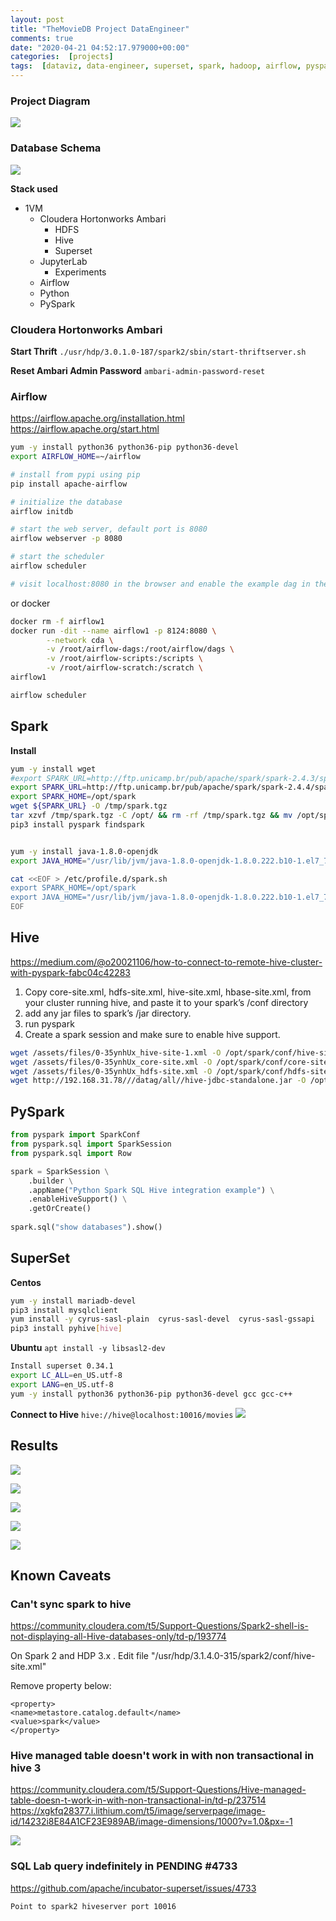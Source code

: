 ```yaml
---
layout: post
title: "TheMovieDB Project DataEngineer"
comments: true
date: "2020-04-21 04:52:17.979000+00:00"
categories:  [projects]
tags:  [dataviz, data-engineer, superset, spark, hadoop, airflow, pyspark]
---
```




### Project Diagram

![](/assets/img/0-35ynhUx_ef269ab8880e716c7c1b2fd259c93f5c.png)


### Database Schema
![](/assets/img/0-35ynhUx_e0ba7268417d0cadde293ba9e7fa3194.png)



**Stack used**
* 1VM
    * Cloudera Hortonworks Ambari
        * HDFS
        * Hive
        * Superset
    * JupyterLab 
        * Experiments
    * Airflow
    * Python
    * PySpark
    
    
### Cloudera Hortonworks Ambari

**Start Thrift**
`./usr/hdp/3.0.1.0-187/spark2/sbin/start-thriftserver.sh`

**Reset Ambari Admin Password**
`ambari-admin-password-reset`

### Airflow

https://airflow.apache.org/installation.html
https://airflow.apache.org/start.html

```bash
yum -y install python36 python36-pip python36-devel
export AIRFLOW_HOME=~/airflow

# install from pypi using pip
pip install apache-airflow

# initialize the database
airflow initdb

# start the web server, default port is 8080
airflow webserver -p 8080

# start the scheduler
airflow scheduler

# visit localhost:8080 in the browser and enable the example dag in the home page
```

or docker

```bash
docker rm -f airflow1
docker run -dit --name airflow1 -p 8124:8080 \
        --network cda \
        -v /root/airflow-dags:/root/airflow/dags \
        -v /root/airflow-scripts:/scripts \
        -v /root/airflow-scratch:/scratch \
airflow1

airflow scheduler
```

## Spark

**Install**
```bash
yum -y install wget
#export SPARK_URL=http://ftp.unicamp.br/pub/apache/spark/spark-2.4.3/spark-2.4.3-bin-hadoop2.7.tgz
export SPARK_URL=http://ftp.unicamp.br/pub/apache/spark/spark-2.4.4/spark-2.4.4-bin-hadoop2.7.tgz
export SPARK_HOME=/opt/spark
wget ${SPARK_URL} -O /tmp/spark.tgz
tar xzvf /tmp/spark.tgz -C /opt/ && rm -rf /tmp/spark.tgz && mv /opt/spark* /opt/spark
pip3 install pyspark findspark


yum -y install java-1.8.0-openjdk
export JAVA_HOME="/usr/lib/jvm/java-1.8.0-openjdk-1.8.0.222.b10-1.el7_7.x86_64/jre/"

cat <<EOF > /etc/profile.d/spark.sh
export SPARK_HOME=/opt/spark
export JAVA_HOME="/usr/lib/jvm/java-1.8.0-openjdk-1.8.0.222.b10-1.el7_7.x86_64/jre/"
EOF
``` 

## Hive

https://medium.com/@o20021106/how-to-connect-to-remote-hive-cluster-with-pyspark-fabc04c42283

1. Copy core-site.xml, hdfs-site.xml, hive-site.xml, hbase-site.xml, from your cluster running hive, and paste it to your spark’s /conf directory
2. add any jar files to spark’s /jar directory.
3. run pyspark
4. Create a spark session and make sure to enable hive support.

```bash
wget /assets/files/0-35ynhUx_hive-site-1.xml -O /opt/spark/conf/hive-site.xml
wget /assets/files/0-35ynhUx_core-site.xml -O /opt/spark/conf/core-site.xml
wget /assets/files/0-35ynhUx_hdfs-site.xml -O /opt/spark/conf/hdfs-site.xml
wget http://192.168.31.78///datag/all//hive-jdbc-standalone.jar -O /opt/spark/jars/hive-jdbc-standalone.jar
```

## PySpark
```python
from pyspark import SparkConf
from pyspark.sql import SparkSession
from pyspark.sql import Row

spark = SparkSession \
    .builder \
    .appName("Python Spark SQL Hive integration example") \
    .enableHiveSupport() \
    .getOrCreate()
	
spark.sql("show databases").show()
```

## SuperSet
**Centos**
```bash
yum -y install mariadb-devel
pip3 install mysqlclient
yum install -y cyrus-sasl-plain  cyrus-sasl-devel  cyrus-sasl-gssapi
pip3 install pyhive[hive]
```

**Ubuntu**
`apt install -y libsasl2-dev`

```bash
Install superset 0.34.1
export LC_ALL=en_US.utf-8
export LANG=en_US.utf-8
yum -y install python36 python36-pip python36-devel gcc gcc-c++
```

**Connect to Hive**
`hive://hive@localhost:10016/movies`
![](/assets/img/0-35ynhUx_8dfea647693f0c61ec0355357c2db312.png)


## Results
![](/assets/img/0-35ynhUx_7efe49ed29409e0cca599fd49cf97b35.png)


![](/assets/img/0-35ynhUx_3db0e151f63afa9ebbf0513ad0bdc645.png)

![](/assets/img/0-35ynhUx_c9640fa89c4939b5b658b1d6e4e042b8.png)

![](/assets/img/0-35ynhUx_8c0b129284a6c5a74f55c29b4f5641f7.png)

![](/assets/img/0-35ynhUx_56c1167806cf87730006e94b008668de.png)




## Known Caveats

### Can't sync spark to hive
https://community.cloudera.com/t5/Support-Questions/Spark2-shell-is-not-displaying-all-Hive-databases-only/td-p/193774

On Spark 2 and HDP 3.x . Edit file "/usr/hdp/3.1.4.0-315/spark2/conf/hive-site.xml"

Remove property below:

    <property>
    <name>metastore.catalog.default</name>
    <value>spark</value>
    </property>
    
    
### Hive managed table doesn't work in with non transactional in hive 3
https://community.cloudera.com/t5/Support-Questions/Hive-managed-table-doesn-t-work-in-with-non-transactional-in/td-p/237514
https://xgkfq28377.i.lithium.com/t5/image/serverpage/image-id/14232i8E84A1CF23E989AB/image-dimensions/1000?v=1.0&px=-1

![](/assets/img/0-35ynhUx_59bbea10b582cc47b667b99938316d3f.png)

###  SQL Lab query indefinitely in PENDING #4733 
https://github.com/apache/incubator-superset/issues/4733

`Point to spark2 hiveserver port 10016`














